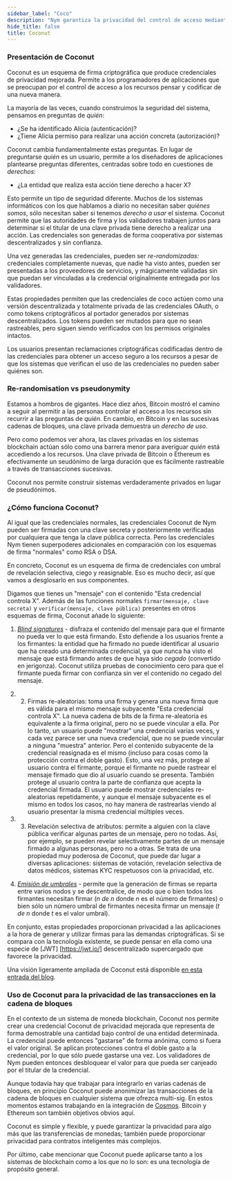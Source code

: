 ```yaml
---
sidebar_label: "Coco"
description: "Nym garantiza la privacidad del control de acceso mediante un sofisticado esquema de firma llamado Coconut"
hide_title: false
title: Coconut
---
```



### Presentación de Coconut

Coconut es un esquema de firma criptográfica que produce credenciales de privacidad mejorada. Permite a los programadores de aplicaciones que se preocupan por el control de acceso a los recursos pensar y codificar de una nueva manera.

La mayoría de las veces, cuando construimos la seguridad del sistema, pensamos en preguntas de _quién_:

- ¿Se ha identificado Alicia (autenticación)?
- ¿Tiene Alicia permiso para realizar una acción concreta (autorización)?

Coconut cambia fundamentalmente estas preguntas. En lugar de preguntarse _quién_ es un usuario, permite a los diseñadores de aplicaciones plantearse preguntas diferentes, centradas sobre todo en cuestiones de _derechos_:

- ¿La entidad que realiza esta acción tiene derecho a hacer X?

Esto permite un tipo de seguridad diferente. Muchos de los sistemas informáticos con los que hablamos a diario no necesitan saber _quiénes somos_, sólo necesitan saber si tenemos _derecho a usar_ el sistema. Coconut permite que las autoridades de firma y los validadores trabajen juntos para determinar si el titular de una clave privada tiene derecho a realizar una acción. Las credenciales son generadas de forma cooperativa por sistemas descentralizados y sin confianza.

Una vez generadas las credenciales, pueden ser _re-randomizadas:_ credenciales completamente nuevas, que nadie ha visto antes, pueden ser presentadas a los proveedores de servicios, y mágicamente validadas sin que puedan ser vinculadas a la credencial originalmente entregada por los validadores.

Estas propiedades permiten que las credenciales de coco actúen como una versión descentralizada y totalmente privada de las credenciales OAuth, o como tokens criptográficos al portador generados por sistemas descentralizados. Los tokens pueden ser mutados para que no sean rastreables, pero siguen siendo verificados con los permisos originales intactos.

Los usuarios presentan reclamaciones criptográficas codificadas dentro de las credenciales para obtener un acceso seguro a los recursos a pesar de que los sistemas que verifican el uso de las credenciales no pueden saber quiénes son.

### Re-randomisation vs pseudonymity

Estamos a hombros de gigantes. Hace diez años, Bitcoin mostró el camino a seguir al permitir a las personas controlar el acceso a los recursos sin recurrir a las preguntas de _quién_. En cambio, en Bitcoin y en las sucesivas cadenas de bloques, una clave privada demuestra un _derecho de uso_.

Pero como podemos ver ahora, las claves privadas en los sistemas blockchain actúan sólo como una barrera menor para averiguar _quién_ está accediendo a los recursos. Una clave privada de Bitcoin o Ethereum es efectivamente un seudónimo de larga duración que es fácilmente rastreable a través de transacciones sucesivas.

Coconut nos permite construir sistemas verdaderamente privados en lugar de pseudónimos.

### ¿Cómo funciona Coconut?

Al igual que las credenciales normales, las credenciales Coconut de Nym pueden ser firmadas con una clave secreta y posteriormente verificadas por cualquiera que tenga la clave pública correcta. Pero las credenciales Nym tienen superpoderes adicionales en comparación con los esquemas de firma "normales" como RSA o DSA.

En concreto, Coconut es un esquema de firma de credenciales con umbral de revelación selectiva, ciego y reasignable. Eso es mucho decir, así que vamos a desglosarlo en sus componentes.

Digamos que tienes un "mensaje" con el contenido "Esta credencial controla X". Además de las funciones normales `firmar(mensaje, clave secreta)` y `verificar(mensaje, clave pública)` presentes en otros esquemas de firma, Coconut añade lo siguiente:

1. _[Blind signatures](https://en.wikipedia.org/wiki/Blind_signature)_ - disfraza el contenido del mensaje para que el firmante no pueda ver lo que está firmando. Esto defiende a los usuarios frente a los firmantes: la entidad que ha firmado no puede identificar al usuario que ha creado una determinada credencial, ya que nunca ha visto el mensaje que está firmando antes de que haya sido _cegado_ (convertido en jerigonza). Coconut utiliza pruebas de conocimiento cero para que el firmante pueda firmar con confianza sin ver el contenido no cegado del mensaje.
2. 2. Firmas re-aleatorias: toma una firma y genera una nueva firma que es válida para el mismo mensaje subyacente "Esta credencial controla X". La nueva cadena de bits de la firma re-aleatoria es equivalente a la firma original, pero no se puede vincular a ella. Por lo tanto, un usuario puede "mostrar" una credencial varias veces, y cada vez parece ser una nueva credencial, que no se puede vincular a ninguna "muestra" anterior. Pero el contenido subyacente de la credencial reasignada es el mismo (incluso para cosas como la protección contra el doble gasto). Esto, una vez más, protege al usuario contra el firmante, porque el firmante no puede rastrear el mensaje firmado que dio al usuario cuando se presenta. También protege al usuario contra la parte de confianza que acepta la credencial firmada. El usuario puede mostrar credenciales re-aleatorias repetidamente, y aunque el mensaje subyacente es el mismo en todos los casos, no hay manera de rastrearlas viendo al usuario presentar la misma credencial múltiples veces.

3. 3. Revelación selectiva de atributos: permite a alguien con la clave pública verificar algunas partes de un mensaje, pero no todas. Así, por ejemplo, se pueden revelar selectivamente partes de un mensaje firmado a algunas personas, pero no a otras. Se trata de una propiedad muy poderosa de Coconut, que puede dar lugar a diversas aplicaciones: sistemas de votación, revelación selectiva de datos médicos, sistemas KYC respetuosos con la privacidad, etc.

4. _[Emisión de umbrales](https://en.wikipedia.org/wiki/Threshold_cryptosystem)_ - permite que la generación de firmas se reparta entre varios nodos y se descentralice, de modo que o bien todos los firmantes necesitan firmar (_n de n_ donde _n_ es el número de firmantes) o bien sólo un número umbral de firmantes necesita firmar un mensaje (_t de n_ donde _t_ es el valor umbral).

En conjunto, estas propiedades proporcionan privacidad a las aplicaciones a la hora de generar y utilizar firmas para las demandas criptográficas. Si se compara con la tecnología existente, se puede pensar en ella como una especie de [JWT] [https://jwt.io/] descentralizado supercargado que favorece la privacidad.

Una visión ligeramente ampliada de Coconut está disponible [en esta entrada del blog](https://medium.com/nymtech/nyms-coconut-credentials-an-overview-4aa4e922cd51).

### Uso de Coconut para la privacidad de las transacciones en la cadena de bloques

En el contexto de un sistema de moneda blockchain, Coconut nos permite crear una credencial Coconut de privacidad mejorada que representa de forma demostrable una cantidad bajo control de una entidad determinada. La credencial puede entonces "gastarse" de forma anónima, como si fuera el valor original. Se aplican protecciones contra el doble gasto a la credencial, por lo que sólo puede gastarse una vez. Los validadores de Nym pueden entonces desbloquear el valor para que pueda ser canjeado por el titular de la credencial.

Aunque todavía hay que trabajar para integrarlo en varias cadenas de bloques, en principio Coconut puede anonimizar las transacciones de la cadena de bloques en cualquier sistema que ofrezca multi-sig. En estos momentos estamos trabajando en la integración de [Cosmos](https://cosmos.network). Bitcoin y Ethereum son también objetivos obvios aquí.

Coconut es simple y flexible, y puede garantizar la privacidad para algo más que las transferencias de monedas; también puede proporcionar privacidad para contratos inteligentes más complejos.

Por último, cabe mencionar que Coconut puede aplicarse tanto a los sistemas de blockchain como a los que no lo son: es una tecnología de propósito general.
